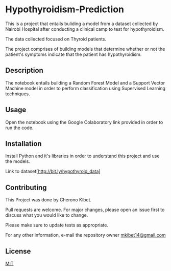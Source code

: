 # Hypothyroidism-Prediction

This is a project that entails buliding a model from a dataset collected by  Nairobi Hospital after conducting a clinical camp to test for hypothyroidism. 

The data collected focused on Thyroid patients.

The project comprises of building models that determine whether or not the patient's symptoms indicate that the patient has hypothyroidism.

## Description
The notebook entails building a Random Forest Model and a Support Vector Machine model in order to perform classification using Supervised Learning techniques.

## Usage
Open the notebook using the Google Colaboratory link provided in order to run the code.

## Installation
Install Python and it's libraries in order to understand this project and use the models.

Link to dataset[http://bit.ly/hypothyroid_data]

## Contributing
This Project was done by Cherono Kibet.

Pull requests are welcome. For major changes, please open an issue first to discuss what you would like to change.

Please make sure to update tests as appropriate.

For any other information, e-mail the repository owner mkibet14@gmail.com

## License
[MIT](https://choosealicense.com/licenses/mit/)
